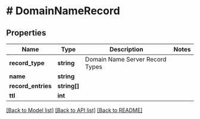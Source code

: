 # # DomainNameRecord

## Properties

Name | Type | Description | Notes
------------ | ------------- | ------------- | -------------
**record_type** | **string** | Domain Name Server Record Types |
**name** | **string** |  |
**record_entries** | **string[]** |  |
**ttl** | **int** |  |

[[Back to Model list]](../../README#models) [[Back to API list]](../../README#endpoints) [[Back to README]](../../README)
